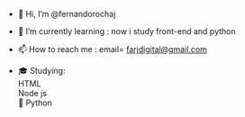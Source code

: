 - 👋 Hi, I’m @fernandorochaj
- 🌱 I’m currently learning : now i study front-end and python
- 📫 How to reach me : email= farjdigital@gmail.com

- 🎓 Studying: <br>
  HTML <br>
  Node js <br>
🐍 Python
